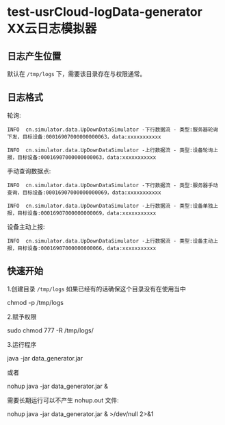 # test-usrCloud-logData-generator  XX云日志模拟器

## 日志产生位置
  默认在 `/tmp/logs` 下，需要该目录存在与权限通常。

## 日志格式
 
  轮询:  
    
    INFO  cn.simulator.data.UpDownDataSimulator -下行数据流 - 类型:服务器轮询下发，目标设备:00016907000000000063，data:xxxxxxxxxxx
    
    INFO  cn.simulator.data.UpDownDataSimulator -上行数据流 - 类型:设备轮询上报，目标设备:00016907000000000063，data:xxxxxxxxxxx
  
  手动查询数据点:
    
    INFO  cn.simulator.data.UpDownDataSimulator -下行数据流 - 类型:服务器手动查询，目标设备:00016907000000000069，data:xxxxxxxxxxx
    
    INFO  cn.simulator.data.UpDownDataSimulator -上行数据流 - 类型:设备单独上报，目标设备:00016907000000000069，data:xxxxxxxxxxx
  
  设备主动上报:
    
    INFO  cn.simulator.data.UpDownDataSimulator -上行数据流 - 类型:设备主动上报，目标设备:00016907000000000066，data:xxxxxxxxxxx

## 快速开始

1.创建目录 `/tmp/logs` 如果已经有的话确保这个目录没有在使用当中
  
  chmod -p /tmp/logs
  
2.赋予权限

  sudo chmod 777 -R /tmp/logs/
  
3.运行程序

  java -jar data_generator.jar
  
  或者
  
  nohup java -jar data_generator.jar &
  
  需要长期运行可以不产生 nohup.out 文件:
  
  nohup java -jar data_generator.jar & >/dev/null 2>&1
 
